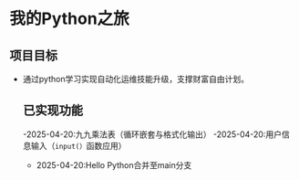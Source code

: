 # 我的Python之旅
## 项目目标
   - 通过python学习实现自动化运维技能升级，支撑财富自由计划。

     ## 已实现功能
     -2025-04-20:九九乘法表（循环嵌套与格式化输出）
     -2025-04-20:用户信息输入（`input(）`函数应用）
     - 2025-04-20:Hello Python合并至main分支
